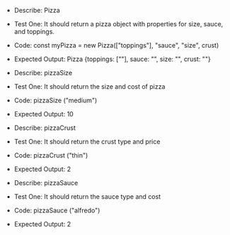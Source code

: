 * Describe: Pizza 

* Test One: It should return a pizza object with properties for size, sauce, and toppings.
* Code: const myPizza = new Pizza(["toppings"], "sauce", "size", crust)
* Expected Output: Pizza {toppings: [""], sauce: "", size: "", crust: ""}

* Describe: pizzaSize 

* Test One: It should return the size and cost of pizza
* Code: pizzaSize ("medium")
* Expected Output: 10

* Describe: pizzaCrust 

* Test One: It should return the crust type and price
* Code: pizzaCrust ("thin")
* Expected Output: 2

* Describe: pizzaSauce 

* Test One: It should return the sauce type and cost
* Code: pizzaSauce ("alfredo")
* Expected Output: 2

